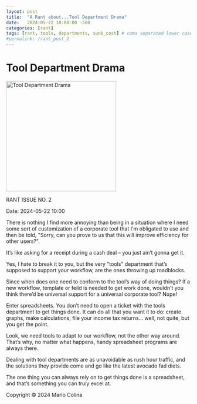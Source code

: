 ```yaml
---
layout: post
title:  "A Rant about...Tool Department Drama"
date:   2024-05-22 10:00:00 -500
categories: [rant]
tags: [rant, tools, departments, sunk_cost] # coma separated lower case
#permalink: /rant_post_2
---
```

# Tool Department Drama

<img src="{{ site.baseurl }}/assets/images/rant_2/1.jpg" alt="Tool Department Drama" width="300">

RANT ISSUE NO. 2

Date: 2024-05-22 10:00

There is nothing I find more annoying than being in a situation where I need some sort of customization of a corporate tool that I'm obligated to use and then be told, "Sorry, can you prove to us that this will improve efficiency for other users?".

It’s like asking for a receipt during a cash deal – you just ain’t gonna get it.

Yes, I hate to break it to you, but the very "tools" department that’s supposed to support your workflow, are the ones throwing up roadblocks.

Since when does one need to conform to the tool’s way of doing things? If a new workflow, template or feild is needed to get work done, wouldn’t you think there’d be universal support for a universal corporate tool? Nope! 

Enter spreadsheets. You don’t need to open a ticket with the tools department to get things done. It can do all that you want it to do: create graphs, make calculations, file your income tax returns... well, not quite, but you get the point.

Look, we need tools to adapt to our workflow, not the other way around. That’s why, no matter what happens, handy spreadsheet programs are always there. 

Dealing with tool departments are as unavoidable as rush hour traffic, and the solutions they provide come and go like the latest avocado fad diets. 

The one thing you can always rely on to get things done is a spreadsheet, and that’s something you can truly excel at.

Copyright © 2024 Mario Colina 
